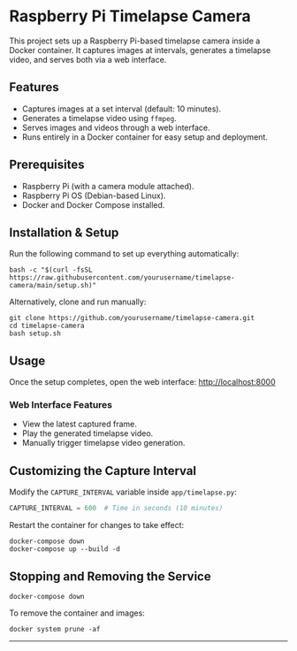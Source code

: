 # Raspberry Pi Timelapse Camera

This project sets up a Raspberry Pi-based timelapse camera inside a Docker container. It captures images at intervals, generates a timelapse video, and serves both via a web interface.

## **Features**
- Captures images at a set interval (default: 10 minutes).
- Generates a timelapse video using `ffmpeg`.
- Serves images and videos through a web interface.
- Runs entirely in a Docker container for easy setup and deployment.

## **Prerequisites**
- Raspberry Pi (with a camera module attached).
- Raspberry Pi OS (Debian-based Linux).
- Docker and Docker Compose installed.

## **Installation & Setup**
Run the following command to set up everything automatically:

```
bash -c "$(curl -fsSL https://raw.githubusercontent.com/yourusername/timelapse-camera/main/setup.sh)"
```

Alternatively, clone and run manually:

```
git clone https://github.com/yourusername/timelapse-camera.git
cd timelapse-camera
bash setup.sh
```

## **Usage**
Once the setup completes, open the web interface:
[http://localhost:8000](http://localhost:8000)


### **Web Interface Features**
- View the latest captured frame.
- Play the generated timelapse video.
- Manually trigger timelapse video generation.

## **Customizing the Capture Interval**
Modify the `CAPTURE_INTERVAL` variable inside `app/timelapse.py`:

```python
CAPTURE_INTERVAL = 600  # Time in seconds (10 minutes)
```

Restart the container for changes to take effect:

```
docker-compose down
docker-compose up --build -d
```

## **Stopping and Removing the Service**
```
docker-compose down
```

To remove the container and images:

```
docker system prune -af
```

---
